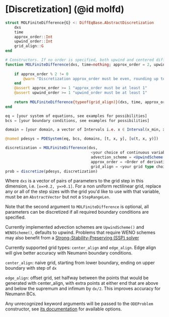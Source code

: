 # [Discretization] (@id molfd)
```julia
struct MOLFiniteDifference{G} <: DiffEqBase.AbstractDiscretization
    dxs
    time
    approx_order::Int
    upwind_order::Int
    grid_align::G
end

# Constructors. If no order is specified, both upwind and centered differences will be 2nd order
function MOLFiniteDifference(dxs, time=nothing; approx_order = 2, upwind_order = 1, grid_align=CenterAlignedGrid())
    
    if approx_order % 2 != 0
        @warn "Discretization approx_order must be even, rounding up to $(approx_order+1)"
    end
    @assert approx_order >= 1 "approx_order must be at least 1"
    @assert upwind_order >= 1 "upwind_order must be at least 1"
    
    return MOLFiniteDifference{typeof(grid_align)}(dxs, time, approx_order, upwind_order, grid_align)
end
```

```julia
eq = [your system of equations, see examples for possibilities]
bcs = [your boundary conditions, see examples for possibilities]

domain = [your domain, a vector of Intervals i.e. x ∈ Interval(x_min, x_max)]

@named pdesys = PDESystem(eq, bcs, domains, [t, x, y], [u(t, x, y)])

discretization = MOLFiniteDifference(dxs, 
                                      <your choice of continuous variable, usually time>; 
                                      advection_scheme = <UpwindScheme() or WENOScheme()>, 
                                      approx_order = <Order of derivative approximation, starting from 2> 
                                      grid_align = <your grid type choice>)
prob = discretize(pdesys, discretization)
```
Where `dxs` is a vector of pairs of parameters to the grid step in this dimension, i.e. `[x=>0.2, y=>0.1]`.
For a non uniform rectilinear grid, replace any or all of the step sizes with the grid you'd like to use with that variable, must be an `AbstractVector` but not a `StepRangeLen`.

Note that the second argument to `MOLFiniteDifference` is optional, all parameters can be discretized if all required boundary conditions are specified.

Currently implemented advection schemes are `UpwindScheme()` and `WENOScheme()`, defaults to upwind. Problems that require WENO schemes may also benefit from a [Strong-Stability-Preserving (SSP) solver](https://diffeq.sciml.ai/stable/solvers/ode_solve/#Explicit-Strong-Stability-Preserving-Runge-Kutta-Methods-for-Hyperbolic-PDEs-(Conservation-Laws))

Currently supported grid types: `center_align` and `edge_align`. Edge align will give better accuracy with Neumann boundary conditions.

`center_align`: naive grid, starting from lower boundary, ending on upper boundary with step of `dx`

`edge_align`: offset grid, set halfway between the points that would be generated with center_align, with extra points at either end that are above and below the supremum and infimum by `dx/2`. This improves accuracy for Neumann BCs.

Any unrecognized keyword arguments will be passed to the `ODEProblem` constructor, see [its documentation](https://mtk.sciml.ai/stable/systems/ODESystem/#Standard-Problem-Constructors) for available options.